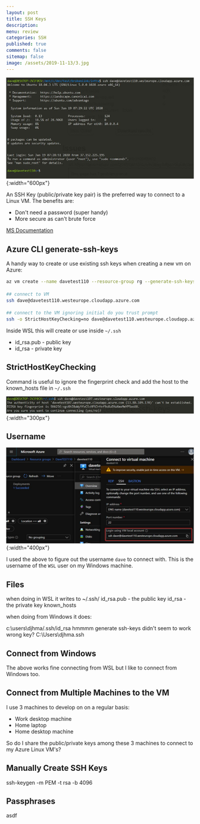 ```yaml
---
layout: post
title: SSH Keys 
description: 
menu: review
categories: SSH 
published: true 
comments: false     
sitemap: false
image: /assets/2019-11-13/3.jpg
---
```


![alt text](/assets/2020-01-09/20.jpg "Connecting to a Linux VM using SSH Keys"){:width="600px"}  

An SSH Key (public/private key pair) is the preferred way to connect to a Linux VM.  The benefits are:

- Don't need a password (super handy)
- More secure as can't brute force

[MS Documentation](https://docs.microsoft.com/en-us/azure/virtual-machines/linux/create-ssh-keys-detailed#overview-of-ssh-and-keys)

## Azure CLI generate-ssh-keys

A handy way to create or use existing ssh keys when creating a new vm on Azure:

```bash
az vm create --name davetest110 --resource-group rg --generate-ssh-keys

## connect to VM
ssh dave@davetest110.westeurope.cloudapp.azure.com

## connect to the VM ignoring initial do you trust prompt
ssh -o StrictHostKeyChecking=no dave@davetest110.westeurope.cloudapp.azure.com
```

Inside WSL this will create or use inside `~/.ssh`

- id_rsa.pub - public key
- id_rsa - private key


## StrictHostKeyChecking

Command is useful to ignore the fingerprint check and add the host to the known_hosts file in `~/.ssh`

![alt text](/assets/2020-01-09/22.jpg "Handy to ignore the fingerprint check"){:width="300px"}  

## Username

![alt text](/assets/2020-01-09/21.jpg "Getting ssh connection string from Azure UI"){:width="400px"}  

I used the above to figure out the username `dave` to connect with. This is the username of the `WSL` user on my Windows machine.

## Files

when doing in WSL it writes to ~/.ssh/
  id_rsa.pub - the public key
  id_rsa - the private key
  known_hosts

when doing from Windows it does:

c:\users\djhma/.ssh/id_rsa
hmmmm generate ssh-keys didn't seem to work
   wrong key?
C:\Users\djhma\.ssh

## Connect from Windows

The above works fine connecting from WSL but I like to connect from Windows too.

## Connect from Multiple Machines to the VM

I use 3 machines to develop on on a regular basis:

- Work desktop machine
- Home laptop
- Home desktop machine

So do I share the public/private keys among these 3 machines to connect to my Azure Linux VM's?

## Manually Create SSH Keys

ssh-keygen -m PEM -t rsa -b 4096

## Passphrases
asdf
